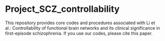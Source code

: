 # Project_SCZ_controllability
This repository provides core codes and procedures associated with Li et al.: Controllability of functional brain networks and its clinical
significance in first-episode schizophrenia. If you use our codes, please cite this paper.
